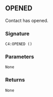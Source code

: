 ## OPENED

Contact has opened.


### Signature

`C4:OPENED ()` 


### Parameters

`None`


### Returns

`None`
